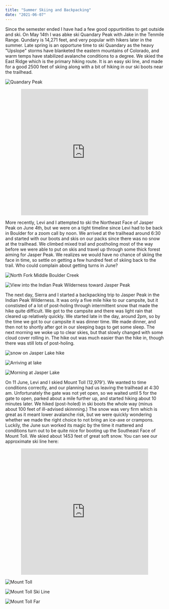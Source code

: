 ```yaml
---
title: "Summer Skiing and Backpacking"
date: "2021-06-07"
---
```


Since the semester ended I have had a few good oppurtinities to get outside and ski. On May 14th I was abke ski Quandary Peak with Jake in the Tenmile Range. Qundary is 14,271 feet, and very popular with hikers later in the summer. Late spring is an opportune time to ski Quandary as the heavy "Upslope" storms have blanketed the eastern mountains of Colorado, and warm temps have stabilized avalanche conditions to a degree. We skied the East Ridge which is the primary hiking route. It is an easy ski line, and made for a good 2500 feet of skiing along with a bit of hiking in our ski boots near the trailhead.

![Quandary Peak](../images/2021_06_07_Summer_Skiing_and_Backpacking/Quandary2.jpg)

<iframe height="400" frameBorder="0" style="width: 80%; margin:0 10%;" src="https://fatmap.com/routeid/2783212/east-ridge-of-quandary?fmid=em"></iframe>

More recently, Levi and I attempted to ski the Northeast Face of Jasper Peak on June 4th, but we were on a tight timeline since Levi had to be back in Boulder for a zoom call by noon. We arrived at the trailhead around 6:30 and started with our boots and skis on our packs since there was no snow at the trailhead. We climbed mixed trail and postholing most of the way before we were able to put on skis and travel up through some thick forest aiming for Jasper Peak. We realizes we would have no chance of skiing the face in time, so settle on getting a few hundred feet of skiing back to the trail. Who could complain about getting turns in June?

![North Fork Middle Boulder Creek](../images/2021_06_07_Summer_Skiing_and_Backpacking/North_Fork_Middle_Boulder_Creek.jpg)

![View into the Indian Peak Wilderness toward Jasper Peak](../images/2021_06_07_Summer_Skiing_and_Backpacking/Toward_Jasper_Peak.jpg)

The next day, Sierra and I started a backpacking trip to Jasper Peak in the Indian Peak Wilderness. It was only a five mile hike to our campsite, but it constisted of a lot of post-holing through intermittent snow that made the hike quite difficult. We got to the campsite and there was light rain that cleared up relatively quickly. We started late in the day, around 2pm, so by the time we got to our campsite it was dinner time. We made dinner, and then not to shortly after got in our sleeping bags to get some sleep. The next morning we woke up to clear skies, but that slowly changed with some cloud cover rolling in. The hike out was much easier than the hike in, though there was still lots of post-holing.

![snow on Jasper Lake hike](../images/2021_06_07_Summer_Skiing_and_Backpacking/jasper_lake_snow.jpg)

![Arriving at lake](../images/2021_06_07_Summer_Skiing_and_Backpacking/arriving_at_lake.jpg)

![Morning at Jasper Lake](../images/2021_06_07_Summer_Skiing_and_Backpacking/jasper_lake_morning.jpg)

On 11 June, Levi and I skied Mount Toll (12,979'). We wanted to time conditions correctly, and our planning had us leaving the trailhead at 4:30 am. Unfortunately the gate was not yet open, so we waited until 5 for the gate to open, parked about a mile further up, and started hiking about 10 minutes later. We hiked (post-holed) in ski boots the whole way (minus about 100 feet of ill-advised skinnning.) The snow was very firm which is great as it meant lower avalanche risk, but we were quickly wondering whether we made the right choice to not bring an ice-axe or crampons. Luckily, the June sun worked its magic by the time it mattered and conditions turn out to be quite nice for booting up the Southeast Face of Mount Toll. We skied about 1453 feet of great soft snow. You can see our approximate ski line here:

<iframe height="400" frameBorder="0" style="width: 80%; margin:0 10%;" src="https://fatmap.com/routeid/2781834/southeast-face-mount-toll?fmid=em"></iframe>

![Mount Toll](../images/2021_06_07_Summer_Skiing_and_Backpacking/Mount_Toll.jpg)

![Mount Toll Ski Line](../images/2021_06_07_Summer_Skiing_and_Backpacking/Mount_toll_ski_line.jpg)

![Mount Toll Far](../images/2021_06_07_Summer_Skiing_and_Backpacking/Mount_Toll_far.jpg)
